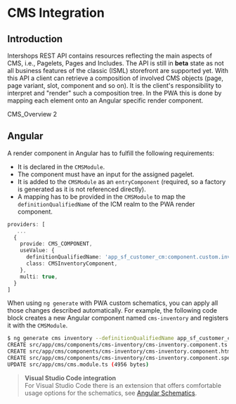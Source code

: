 # CMS Integration

## Introduction


Intershops REST API contains resources reflecting the main aspects of CMS, i.e., Pagelets, Pages and Includes. The API is still in **beta** state as not all business features of the classic (ISML) storefront are supported yet. With this API a client can retrieve a composition of involved CMS objects (page, page variant, slot, component and so on). It is the client's responsibility to interpret and "render" such a composition tree. In the PWA this is done by mapping each element onto an Angular specific render component.

CMS\_Overview 2

## Angular

A render component in Angular has to fulfill the following requirements:

* It is declared in the `CMSModule`.
* The component must have an input for the assigned pagelet.
* It is added to the `CMSModule` as an `entryComponent` (required, so a factory is generated as it is not referenced directly).
* A mapping has to be provided in the `CMSModule` to map the `definitionQualifiedName` of the ICM realm to the PWA render component.

````typescript
providers: [
   ...
  {
    provide: CMS_COMPONENT,
    useValue: {
      definitionQualifiedName: 'app_sf_customer_cm:component.custom.inventory.pagelet2-Component',
      class: CMSInventoryComponent,
    },
    multi: true,
  }
]
````

When using `ng generate` with PWA custom schematics, you can apply all those changes described automatically. For example, the following code block creates a new Angular component named `cms-inventory` and registers it with the `CMSModule`.

````bash
$ ng generate cms inventory --definitionQualifiedName app_sf_customer_cm:component.custom.inventory.pagelet2-Component
CREATE src/app/cms/components/cms-inventory/cms-inventory.component.ts (386 bytes)
CREATE src/app/cms/components/cms-inventory/cms-inventory.component.html (32 bytes)
CREATE src/app/cms/components/cms-inventory/cms-inventory.component.spec.ts (795 bytes)
UPDATE src/app/cms/cms.module.ts (4956 bytes)
````

> **Visual Studio Code integration**  
> For Visual Studio Code there is an extension that offers comfortable usage options for the schematics, see [Angular Schematics](https://marketplace.visualstudio.com/items?itemName=cyrilletuzi.angular-schematics).
